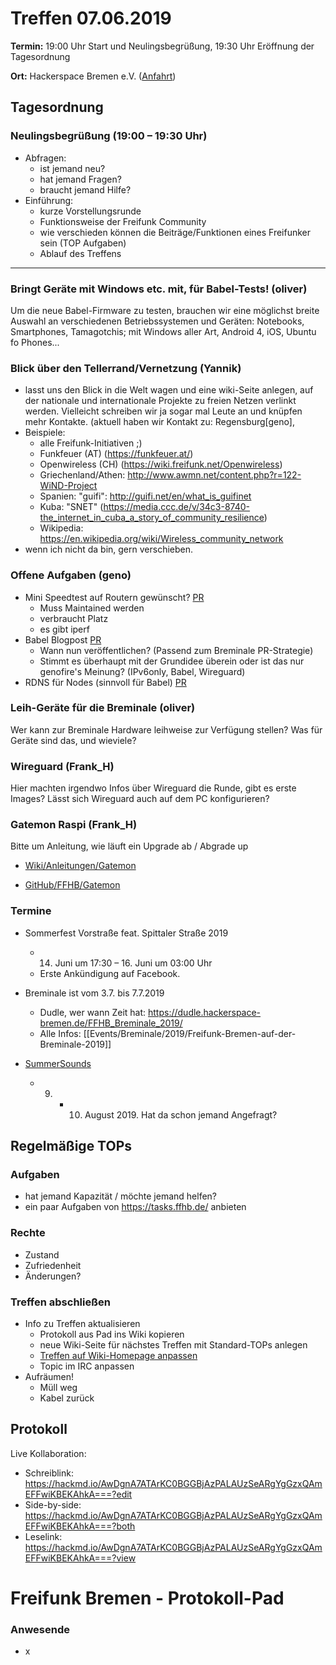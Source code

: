# Treffen 07.06.2019

**Termin:** 19:00 Uhr Start und Neulingsbegrüßung, 19:30 Uhr Eröffnung der Tagesordnung

**Ort:** Hackerspace Bremen e.V. ([Anfahrt](https://www.hackerspace-bremen.de/anfahrt/))

## Tagesordnung
### Neulingsbegrüßung (19:00 – 19:30 Uhr)

- Abfragen:
    - ist jemand neu?
    - hat jemand Fragen?
    - braucht jemand Hilfe?
- Einführung:
    - kurze Vorstellungsrunde
    - Funktionsweise der Freifunk Community
    - wie verschieden können die Beiträge/Funktionen eines Freifunker sein (TOP Aufgaben)
    - Ablauf des Treffens

---

### Bringt Geräte mit Windows etc. mit, für Babel-Tests! (oliver)
Um die neue Babel-Firmware zu testen, brauchen wir eine möglichst breite Auswahl an verschiedenen Betriebssystemen und Geräten: Notebooks, Smartphones, Tamagotchis; mit Windows aller Art, Android 4, iOS, Ubuntu fo Phones...

### Blick über den Tellerrand/Vernetzung (Yannik)
* lasst uns den Blick in die Welt wagen und eine wiki-Seite anlegen, auf der nationale und internationale Projekte zu freien Netzen verlinkt werden. Vielleicht schreiben wir ja sogar mal Leute an und knüpfen mehr Kontakte. (aktuell haben wir Kontakt zu: Regensburg[geno], 
* Beispiele: 
  * alle Freifunk-Initiativen ;)
  * Funkfeuer (AT) (https://funkfeuer.at/)
  * Openwireless (CH) (https://wiki.freifunk.net/Openwireless)
  * Griechenland/Athen: http://www.awmn.net/content.php?r=122-WiND-Project 
  * Spanien: "guifi": http://guifi.net/en/what_is_guifinet  
  * Kuba: "SNET" (https://media.ccc.de/v/34c3-8740-the_internet_in_cuba_a_story_of_community_resilience)
  * Wikipedia: https://en.wikipedia.org/wiki/Wireless_community_network
* wenn ich nicht da bin, gern verschieben.

### Offene Aufgaben (geno)
* Mini Speedtest auf Routern gewünscht? [PR](https://github.com/FreifunkBremen/ffhb-packages/pull/7)
  * Muss Maintained werden
  * verbraucht Platz
  * es gibt iperf
* Babel Blogpost [PR](https://github.com/FreifunkBremen/bremen.freifunk.net/pull/78)
  * Wann nun veröffentlichen? (Passend zum Breminale PR-Strategie)
  * Stimmt es überhaupt mit der Grundidee überein oder ist das nur genofire's Meinung? (IPv6only, Babel, Wireguard)
* RDNS für Nodes (sinnvoll für Babel) [PR](https://github.com/FreifunkBremen/ansible/pull/91)

### Leih-Geräte für die Breminale (oliver)
Wer kann zur Breminale Hardware leihweise zur Verfügung stellen? Was für Geräte sind das, und wieviele?

### Wireguard (Frank_H)
Hier machten irgendwo Infos über Wireguard die Runde, gibt es erste Images?
Lässt sich Wireguard auch auf dem PC konfigurieren?

### Gatemon Raspi (Frank_H)
Bitte um Anleitung, wie läuft ein Upgrade ab / Abgrade up
* [Wiki/Anleitungen/Gatemon](https://wiki.bremen.freifunk.net/Anleitungen/Gatemon-mit-Raspberry-Pi-installieren)

* [GitHub/FFHB/Gatemon](https://github.com/FreifunkBremen/gatemon)

### Termine
- Sommerfest Vorstraße feat. Spittaler Straße 2019
  - 14. Juni um 17:30 – 16. Juni um 03:00 Uhr
  - Erste Ankündigung auf Facebook.

- Breminale ist vom 3.7. bis 7.7.2019
  - Dudle, wer wann Zeit hat:      https://dudle.hackerspace-bremen.de/FFHB_Breminale_2019/
  - Alle Infos: [[Events/Breminale/2019/Freifunk-Bremen-auf-der-Breminale-2019]]

- [SummerSounds](https://summersounds.de/)
  - 9. + 10. August 2019. Hat da schon jemand Angefragt?

## Regelmäßige TOPs
### Aufgaben

- hat jemand Kapazität / möchte jemand helfen?
- ein paar Aufgaben von https://tasks.ffhb.de/ anbieten

### Rechte

- Zustand
- Zufriedenheit
- Änderungen?

### Treffen abschließen

- Info zu Treffen aktualisieren
  - Protokoll aus Pad ins Wiki kopieren
  - neue Wiki-Seite für nächstes Treffen mit Standard-TOPs anlegen
  - [Treffen auf Wiki-Homepage anpassen](https://wiki.bremen.freifunk.net/Home)
  - Topic im IRC anpassen
- Aufräumen!
  - Müll weg
  - Kabel zurück

## Protokoll

Live Kollaboration:

* Schreiblink: https://hackmd.io/AwDgnA7ATArKC0BGGBjAzPALAUzSeARgYgGzxQAmEFFwiKBEKAhkA===?edit
* Side-by-side: https://hackmd.io/AwDgnA7ATArKC0BGGBjAzPALAUzSeARgYgGzxQAmEFFwiKBEKAhkA===?both
* Leselink: https://hackmd.io/AwDgnA7ATArKC0BGGBjAzPALAUzSeARgYgGzxQAmEFFwiKBEKAhkA===?view

# Freifunk Bremen - Protokoll-Pad
<!--
## Protokoll-Anleitung
- erst ab "### Anwesende" kopieren und ins Wiki übertragen!
Unten anfügen und bestehendes "### Anwesende" überschreiben  
- Termine bitte nicht ins Protokoll, sondern darüber in der Tagesordnung vermerken, sonst ist es doppelt
-->

### Anwesende
* x